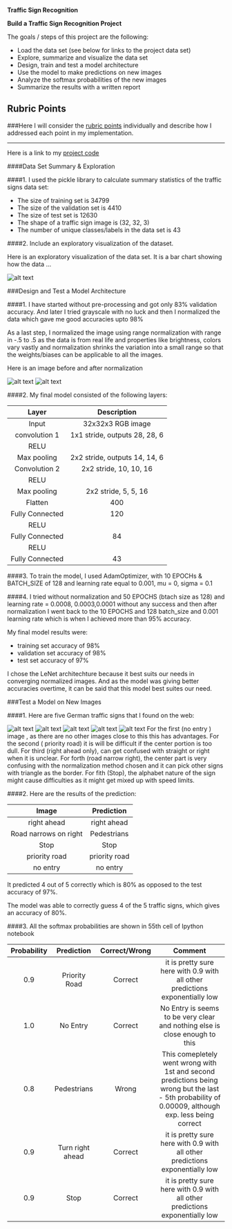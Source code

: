 **Traffic Sign Recognition** 

**Build a Traffic Sign Recognition Project**

The goals / steps of this project are the following:
* Load the data set (see below for links to the project data set)
* Explore, summarize and visualize the data set
* Design, train and test a model architecture
* Use the model to make predictions on new images
* Analyze the softmax probabilities of the new images
* Summarize the results with a written report


[//]: # (Image References)

[image1]: ./examples/dataset-exploratory-visualzn.jpg "Visualization"
[image2]: ./examples/30_limit.jpg "Before Normalized"
[image3]: ./examples/30_limit_after_normalization.jpg "Normalized"
[image4]: ./examples/no_entry.png "Traffic Sign 1"
[image5]: ./examples/priority_road.jpg "Traffic Sign 2"
[image6]: ./examples/right_ahead.jpg "Traffic Sign 3"
[image7]: ./examples/road_narr_right.jpg "Traffic Sign 4"
[image8]: ./examples/stop.jpg "Traffic Sign 5"

## Rubric Points
###Here I will consider the [rubric points](https://review.udacity.com/#!/rubrics/481/view) individually and describe how I addressed each point in my implementation.  

---
Here is a link to my [project code](https://github.com/suryakn/CARND-trafficsignclafr/blob/master/Traffic_Sign_Classifier.ipynb)


####Data Set Summary & Exploration

####1. I used the pickle library to calculate summary statistics of the traffic
signs data set:

* The size of training set is 34799
* The size of the validation set is 4410
* The size of test set is 12630
* The shape of a traffic sign image is (32, 32, 3)
* The number of unique classes/labels in the data set is 43

####2. Include an exploratory visualization of the dataset.

Here is an exploratory visualization of the data set. It is a bar chart showing how the data ...

![alt text][image1]

###Design and Test a Model Architecture

####1. I have started without pre-processing and got only 83% validation accuracy.
And later I tried grayscale with no luck and then
I normalized the data which gave me good accuracies upto 98%

As a last step, I normalized the image using range normalization with range in -.5 to .5 as the data is from real life and properties like brightness, colors vary vastly and normalization shrinks the variation into a small range so that the weights/biases can be applicable to all the images.

Here is an image before and after normalization

![alt text][image2]
![alt text][image3]

####2. My final model consisted of the following layers:

| Layer         		|     Description	        					| 
|:---------------------:|:---------------------------------------------:| 
| Input         		| 32x32x3 RGB image   							| 
| convolution 1     	| 1x1 stride, outputs 28, 28, 6 	|
| RELU					|												|
| Max pooling	      	| 2x2 stride,  outputs 14, 14, 6 				|
| Convolution 2  	    | 2x2 stride,  10, 10, 16 						|
| RELU          		|            									|
| Max pooling   		| 2x2 stride,  5, 5, 16 						|
| Flatten				| 400       									|
| Fully Connected		| 120       									|
| RELU  				|												|
| Fully Connected		| 84        									|
| RELU  				| 												|
|Fully Connected		|43 											|
 


####3. To train the model, I used AdamOptimizer, with 10 EPOCHs & BATCH_SIZE of 128 and 
learning rate equal to 0.001, mu = 0, sigma = 0.1


####4. I tried without normalization and 50 EPOCHS (btach size as 128) and learning rate = 0.0008, 0.0003,0.0001 without any success and then after normalization I went back to the 10 EPOCHS and 128 batch_size and 0.001 learning rate which is when I achieved more than 95% accuracy.

My final model results were:
* training set accuracy of 98%
* validation set accuracy of 98%
* test set accuracy of 97%

I chose the LeNet architechture because it best suits our needs in converging normalized images. And as the model was giving better accuracies overtime, it can be said that this model best suites our need.

###Test a Model on New Images

####1. Here are five German traffic signs that I found on the web:

![alt text][image4] ![alt text][image5] ![alt text][image6] 
![alt text][image7] ![alt text][image8]
For the first (no entry ) image , as there are no other images close to this this has advantages.
For the second ( priority road) it is will be difficult if the center portion is too dull.
For third (right ahead only), can get confused with straight or right when it is unclear.
For forth (road narrow right), the center part is very confusing with the normalization method chosen and it can pick other signs with triangle as the border. 
For fith (Stop), the alphabet nature of the sign might cause difficulties as it might get mixed up with speed limits.

####2. Here are the results of the prediction:

| Image			        |     Prediction	        					| 
|:---------------------:|:---------------------------------------------:| 
| right ahead 			| right ahead  									| 
| Road narrows on right | Pedestrians									|
| Stop 					| Stop											|
| priority road   		| priority road					 				|
| no entry  			|  no entry 		 							|

It predicted 4 out of 5 correctly which is 80% as opposed to the test accuracy of 97%.


The model was able to correctly guess 4 of the 5 traffic signs, which gives an accuracy of 80%. 

####3. All the softmax probabilities are shown in 55th cell of Ipython notebook

| Probability         	|     Prediction	        					| Correct/Wrong | Comment |
|:---------------------:|:-------------------------------:|:------------------:|:------------------:|  
| 0.9         			| Priority Road   									| Correct| it is pretty sure here with 0.9 with all other predictions exponentially low|
| 1.0     				| No Entry 										| Correct| No Entry is seems to be very clear and nothing else is close enough to this|
| 0.8					| Pedestrians											| Wrong | This comepletely went wrong with 1st and second predictions being wrong but the last - 5th probability of 0.00009, although exp. less being correct |
| 0.9	      			| Turn right ahead					 				|   Correct| it is pretty sure here with 0.9 with all other predictions exponentially low|
| 0.9				    | Stop     							|   Correct|it is pretty sure here with 0.9 with all other predictions exponentially low|






